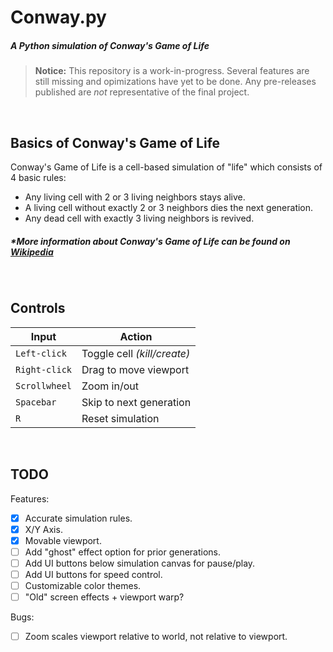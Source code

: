 # **Conway.py**
##### *A Python simulation of Conway's Game of Life*
> **Notice:** This repository is a work-in-progress. Several features are still missing and opimizations have yet to be done. Any pre-releases published are *not* representative of the final project.

<br>

## Basics of Conway's Game of Life
Conway's Game of Life is a cell-based simulation of "life" which consists of 4 basic rules:
- Any living cell with 2 or 3 living neighbors stays alive.
- A living cell without exactly 2 or 3 neighbors dies the next generation.
- Any dead cell with exactly 3 living neighbors is revived.
##### **More information about Conway's Game of Life can be found on [Wikipedia](https://en.wikipedia.org/wiki/Conway%27s_Game_of_Life)*

<br>

## Controls
| **Input** | **Action** |
| --------- | ---------- |
| `Left-click` | Toggle cell *(kill/create)* |
| `Right-click` | Drag to move viewport |
| `Scrollwheel` | Zoom in/out |
| `Spacebar` | Skip to next generation |
| `R` | Reset simulation |

<br>

## TODO
Features:
- [X] Accurate simulation rules.
- [X] X/Y Axis.
- [X] Movable viewport.
- [ ] Add "ghost" effect option for prior generations.
- [ ] Add UI buttons below simulation canvas for pause/play.
- [ ] Add UI buttons for speed control.
- [ ] Customizable color themes.
- [ ] "Old" screen effects + viewport warp?

Bugs:
- [ ] Zoom scales viewport relative to world, not relative to viewport.
